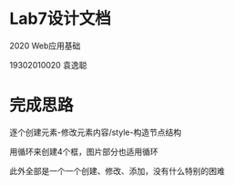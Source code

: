 # Lab7设计文档

2020 Web应用基础

19302010020 袁逸聪

# 完成思路

逐个创建元素-修改元素内容/style-构造节点结构

用循环来创建4个框，图片部分也适用循环

此外全部是一个一个创建、修改、添加，没有什么特别的困难